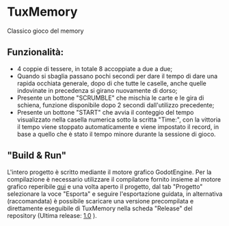 ﻿# TuxMemory

Classico gioco del memory
## Funzionalità:

 - 4 coppie di tessere, in totale 8 accoppiate a due a due;
 - Quando si sbaglia passano pochi secondi per dare il tempo di dare una rapida occhiata generale, dopo di che tutte le caselle, anche quelle indovinate in precedenza si girano nuovamente di dorso;
 - Presente un bottone "SCRUMBLE" che mischia le carte e le gira di schiena, funzione disponibile dopo 2 secondi dall'utilizzo precedente;
 - Presente un bottone "START" che avvia il conteggio del tempo visualizzato nella casella numerica sotto la scritta "Time:", con la vittoria il tempo viene stoppato automaticamente e viene impostato il record, in base a quello che è stato il tempo minore durante la sessione di gioco.
## "Build & Run"
L'intero progetto è scritto mediante il motore grafico GodotEngine.
Per la compilazione è necessario utilizzare il compilatore fornito insieme al motore grafico reperibile [qui](https://godotengine.org/download/) e una volta aperto il progetto, dal tab "Progetto" selezionare la voce "Esporta" e seguire l'esportazione guidata, in alternativa (raccomandata) è possibile scaricare una versione precompilata e direttamente eseguibile di TuxMemory nella scheda "Release" del repository (Ultima release: [1.0](https://github.com/TuxDave/TuxMemory/releases) ).
